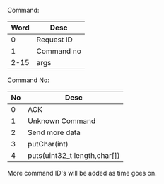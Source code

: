 Command:

| Word | Desc |
|------|------|
| 0    | Request ID |
| 1    | Command no |
| 2-15 | args |

Command No:

| No | Desc |
|----|------|
| 0  | ACK  |
| 1  | Unknown Command |
| 2  | Send more data |
| 3  | putChar(int) |
| 4  | puts(uint32_t length,char[]) |

More command ID's will be added as time goes on.
